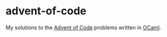 # advent-of-code

My solutions to the [Advent of Code](https://adventofcode.com/) problems written in [OCaml](https://ocaml.org/).
